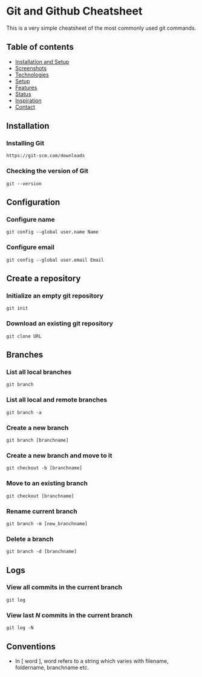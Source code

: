 # Git and Github Cheatsheet

This is a very simple cheatsheet of the most commonly used git commands.

## Table of contents
* [Installation and Setup](#installation)
* [Screenshots](#configuration)
* [Technologies](#technologies)
* [Setup](#setup)
* [Features](#features)
* [Status](#status)
* [Inspiration](#inspiration)
* [Contact](#contact)

## Installation

### Installing Git

````
https://git-scm.com/downloads
````

### Checking the version of Git

```
git --version
```

## Configuration

### Configure name

```
git config --global user.name Name
```

### Configure email

```
git config --global user.email Email
```

## Create a repository

### Initialize an empty git repository

```
git init
```

### Download an existing git repository 

```
git clone URL
```

## Branches

### List all local branches

```
git branch
```

### List all local and remote branches

```
git branch -a
```

### Create a new branch

```
git branch [branchname]
```

### Create a new branch and move to it 

```
git checkout -b [branchname]
```

### Move to an existing branch

```
git checkout [branchname]
```

### Rename current branch

```
git branch -m [new_branchname]
```

### Delete a branch

```
git branch -d [branchname]
```

## Logs

### View all commits in the current branch

```
git log
```

### View last *N* commits in the current branch

```
git log -N
```

## Conventions

- In [ word ], word refers to a string which varies with filename, foldername, branchname etc.

